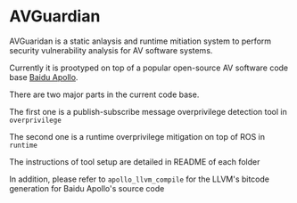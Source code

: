 # AVGuardian 

AVGuaridan is a static anlaysis and runtime mitiation system to perform security vulnerability analysis for AV software systems. 

Currently it is prootyped on top of a popular open-source AV software code base [Baidu Apollo](https://github.com/ApolloAuto/apollo/). 

There are two major parts in the current code base. 

The first one is a publish-subscribe message overprivilege detection tool in `overprivilege`

The second one is a runtime overprivilege mitigation on top of ROS in `runtime`

The instructions of tool setup are detailed in README of each folder

In addition, please refer to `apollo_llvm_compile` for the LLVM's bitcode generation for Baidu Apollo's source code
